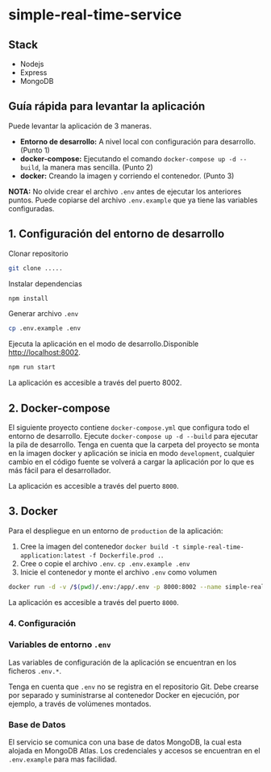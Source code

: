 # simple-real-time-service

## Stack

- Nodejs
- Express
- MongoDB

## Guía rápida para levantar la aplicación
Puede levantar la aplicación de 3 maneras.

- **Entorno de desarrollo:** A nivel local con configuración para desarrollo. (Punto 1)
- **docker-compose:** Ejecutando el comando `docker-compose up -d --build`, la manera mas sencilla. (Punto 2)
- **docker:** Creando la imagen y corriendo el contenedor. (Punto 3)

**NOTA:** No olvide crear el archivo `.env` antes de ejecutar los anteriores puntos. Puede copiarse del archivo `.env.example` que ya tiene las variables configuradas.

## 1. Configuración del entorno de desarrollo

Clonar repositorio

```bash
git clone .....
```

Instalar dependencias

```bash
npm install
```

Generar archivo `.env`
```bash
cp .env.example .env
```

Ejecuta la aplicación en el modo de desarrollo.Disponible [http://localhost:8002](http://localhost:8002).

```bash
npm run start
```

La aplicación es accesible a través del puerto 8002.

## 2. Docker-compose

El siguiente proyecto contiene `docker-compose.yml` que configura todo el entorno de desarrollo.
Ejecute `docker-compose up -d --build` para ejecutar la pila de desarrollo. Tenga en cuenta que la
carpeta del proyecto se monta en la imagen docker y aplicación se inicia en modo `development`,
cualquier cambio en el código fuente se volverá a cargar la aplicación por lo que es más fácil para el desarrollador.

La aplicación es accesible a través del puerto `8000`.

## 3. Docker

Para el despliegue en un entorno de `production` de la aplicación:

1. Cree la imagen del contenedor `docker build -t simple-real-time-application:latest -f Dockerfile.prod .`.
2. Cree o copie el archivo `.env`. `cp .env.example .env`
3. Inicie el contenedor y monte el archivo `.env` como volumen

```bash
docker run -d -v /$(pwd)/.env:/app/.env -p 8000:8002 --name simple-real-time-service simple-real-time-service:latest
```

La aplicación es accesible a través del puerto `8000`.

### 4. Configuración

### Variables de entorno `.env`
Las variables de configuración de la aplicación se encuentran en los ficheros `.env.*`.

Tenga en cuenta que `.env` no se registra en el repositorio Git. Debe crearse por separado y suministrarse
al contenedor Docker en ejecución, por ejemplo, a través de volúmenes montados.

### Base de Datos

El servicio se comunica con una base de datos MongoDB, la cual esta alojada en MongoDB Atlas.
Los credenciales y accesos se encuentran en el `.env.example` para mas facilidad.